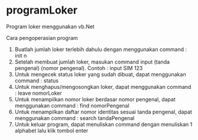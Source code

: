# programLoker
Program loker menggunakan vb.Net

Cara pengoperasian program
  1. Buatlah jumlah loker terlebih dahulu dengan menggunakan command : init n
  2. Setelah membuat jumlah loker, masukan command input (tanda pengenal) (nomor pengenal). Contoh : input SIM 123
  3. Untuk mengecek status loker yang sudah dibuat, dapat menggunakan command : status
  4. Untuk menghapus/mengosongkan loker, dapat menggunakan command : leave nomorLoker
  5. Untuk menampilkan nomor loker berdasar nomor pengenal, dapat menggunakan command : find nomorPengenal
  6. Untuk menampilkan daftar nomor identitas sesuai tanda pengenal, dapat menggunakan command : search tandaPengenal
  7. Untuk keluar program, dapat menuliskan command dengan menuliskan 1 alphabet lalu klik tombol enter

